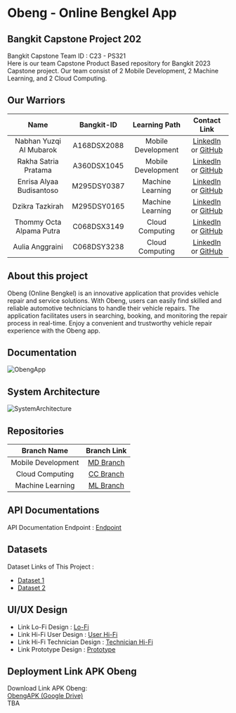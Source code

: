 # Obeng - Online Bengkel App
## Bangkit Capstone Project 202

Bangkit Capstone Team ID : C23 - PS321 <br>
Here is our team Capstone Product Based repository for Bangkit 2023 Capstone project. Our team consist of 2 Mobile Development, 2 Machine Learning, and 2 Cloud Computing.

## Our Warriors

|              Name              | Bangkit-ID |   Learning Path    |                                                       Contact Link                                                       |
| :----------------------------: | :--------: | :----------------: | :----------------------------------------------------------------------------------------------------------------------: |
| Nabhan Yuzqi Al Mubarok | A168DSX2088 |  Mobile Development  |            [LinkedIn](https://www.linkedin.com/in/nabhanyuzqi/) or [GitHub](https://github.com/nabhanyuzqi1)             |
|    Rakha Satria Pratama     | A360DSX1045 |  Mobile Development  |                [LinkedIn](https://www.linkedin.com/in/rakha-satria-pratama-526521216/) or [GitHub](https://github.com/RakhaSatriaP)                |
|             Enrisa Alyaa Budisantoso             | M295DSY0387 | Machine Learning |              [LinkedIn](https://www.linkedin.com/in/risalyaa/?trk=contact-info) or [GitHub](https://github.com/risalyaa)               |
|    Dzikra Tazkirah     | M295DSY0165 | Machine Learning |    [LinkedIn](https://www.linkedin.com/in/dzikratazkirah/) or [GitHub](https://github.com/dzikrat)     |
|       Thommy Octa Alpama Putra      | C068DSX3149 |  Cloud Computing   | [LinkedIn](https://www.linkedin.com/in/thommy-octa-897b9726a/) or [GitHub](https://github.com/thmmyoct) |
|         Aulia Anggraini         | C068DSY3238 |  Cloud Computing   |        [LinkedIn](https://www.linkedin.com/in/aulia-anggraini-765a12259/) or [GitHub](https://github.com/AuliaAngg)        |

## About this project

Obeng (Online Bengkel) is an innovative application that provides vehicle repair and service solutions. With Obeng, users can easily find skilled and reliable automotive technicians to handle their vehicle repairs. The application facilitates users in searching, booking, and monitoring the repair process in real-time. Enjoy a convenient and trustworthy vehicle repair experience with the Obeng app.

## Documentation

![ObengApp](https://youtu.be/e7RvFZ6XtkI)

## System Architecture

![SystemArchitecture](##)

## Repositories

|    Branch Name     |                                      Branch Link                                         |
| :----------------: | :--------------------------------------------------------------------------------------: |
| Mobile Development | [MD Branch](https://github.com/nabhanyuzqi1/Bangkit-Capstone-C23-PS321/tree/mobile_development) |
|  Cloud Computing   | [CC Branch](https://github.com/nabhanyuzqi1/Bangkit-Capstone-C23-PS321/tree/cloud_computing)      |
|  Machine Learning  | [ML Branch](https://github.com/nabhanyuzqi1/Bangkit-Capstone-C23-PS321/tree/machine_learning)       |

## API Documentations

API Documentation Endpoint : [Endpoint](https://documenter.getpostman.com/view/26556240/2s93sdZrs1)

## Datasets

Dataset Links of This Project :

- [Dataset 1](https://github.com/nabhanyuzqi1/Bangkit-Capstone-C23-PS321/blob/machine_learning/Dataset/dataset_6.csv)
- [Dataset 2](https://github.com/nabhanyuzqi1/Bangkit-Capstone-C23-PS321/blob/machine_learning/technicians_data.csv)

## UI/UX Design

- Link Lo-Fi Design : [Lo-Fi](https://www.figma.com/file/9caFW2emSExDwB4rHaIW5W/Online-Bengkel?type=design&node-id=0-1&t=tCL0XlJp69OuHAxa-0)
- Link Hi-Fi User Design : [User Hi-Fi](https://www.figma.com/file/9caFW2emSExDwB4rHaIW5W/Online-Bengkel?type=design&node-id=25-923&t=tCL0XlJp69OuHAxa-0)
- Link Hi-Fi Technician Design : [Technician Hi-Fi](https://www.figma.com/file/9caFW2emSExDwB4rHaIW5W/Online-Bengkel?type=design&node-id=405-1629&t=tCL0XlJp69OuHAxa-0)
- Link Prototype Design : [Prototype](https://www.figma.com/proto/9caFW2emSExDwB4rHaIW5W/Online-Bengkel?type=design&node-id=702-1682&scaling=scale-down&page-id=405%3A1629&starting-point-node-id=702%3A1682)

## Deployment Link APK Obeng

Download Link APK Obeng:<br>
[ObengAPK (Google Drive)](##)<br>
TBA
